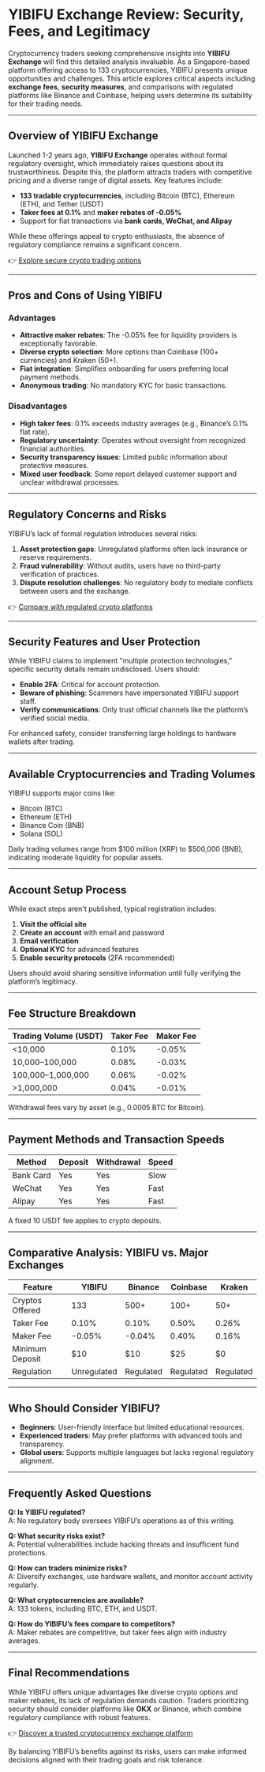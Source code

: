 # YIBIFU Exchange Review: Security, Fees, and Legitimacy  

Cryptocurrency traders seeking comprehensive insights into **YIBIFU Exchange** will find this detailed analysis invaluable. As a Singapore-based platform offering access to 133 cryptocurrencies, YIBIFU presents unique opportunities and challenges. This article explores critical aspects including **exchange fees**, **security measures**, and comparisons with regulated platforms like Binance and Coinbase, helping users determine its suitability for their trading needs.  

---

## Overview of YIBIFU Exchange  

Launched 1-2 years ago, **YIBIFU Exchange** operates without formal regulatory oversight, which immediately raises questions about its trustworthiness. Despite this, the platform attracts traders with competitive pricing and a diverse range of digital assets. Key features include:  

- **133 tradable cryptocurrencies**, including Bitcoin (BTC), Ethereum (ETH), and Tether (USDT)  
- **Taker fees at 0.1%** and **maker rebates of -0.05%**  
- Support for fiat transactions via **bank cards, WeChat, and Alipay**  

While these offerings appeal to crypto enthusiasts, the absence of regulatory compliance remains a significant concern.  

👉 [Explore secure crypto trading options](https://bit.ly/okx-bonus)  

---

## Pros and Cons of Using YIBIFU  

### Advantages  
- **Attractive maker rebates**: The -0.05% fee for liquidity providers is exceptionally favorable.  
- **Diverse crypto selection**: More options than Coinbase (100+ currencies) and Kraken (50+).  
- **Fiat integration**: Simplifies onboarding for users preferring local payment methods.  
- **Anonymous trading**: No mandatory KYC for basic transactions.  

### Disadvantages  
- **High taker fees**: 0.1% exceeds industry averages (e.g., Binance’s 0.1% flat rate).  
- **Regulatory uncertainty**: Operates without oversight from recognized financial authorities.  
- **Security transparency issues**: Limited public information about protective measures.  
- **Mixed user feedback**: Some report delayed customer support and unclear withdrawal processes.  

---

## Regulatory Concerns and Risks  

YIBIFU’s lack of formal regulation introduces several risks:  

1. **Asset protection gaps**: Unregulated platforms often lack insurance or reserve requirements.  
2. **Fraud vulnerability**: Without audits, users have no third-party verification of practices.  
3. **Dispute resolution challenges**: No regulatory body to mediate conflicts between users and the exchange.  

👉 [Compare with regulated crypto platforms](https://bit.ly/okx-bonus)  

---

## Security Features and User Protection  

While YIBIFU claims to implement "multiple protection technologies," specific security details remain undisclosed. Users should:  

- **Enable 2FA**: Critical for account protection.  
- **Beware of phishing**: Scammers have impersonated YIBIFU support staff.  
- **Verify communications**: Only trust official channels like the platform’s verified social media.  

For enhanced safety, consider transferring large holdings to hardware wallets after trading.  

---

## Available Cryptocurrencies and Trading Volumes  

YIBIFU supports major coins like:  
- Bitcoin (BTC)  
- Ethereum (ETH)  
- Binance Coin (BNB)  
- Solana (SOL)  

Daily trading volumes range from $100 million (XRP) to $500,000 (BNB), indicating moderate liquidity for popular assets.  

---

## Account Setup Process  

While exact steps aren't published, typical registration includes:  
1. **Visit the official site**  
2. **Create an account** with email and password  
3. **Email verification**  
4. **Optional KYC** for advanced features  
5. **Enable security protocols** (2FA recommended)  

Users should avoid sharing sensitive information until fully verifying the platform’s legitimacy.  

---

## Fee Structure Breakdown  

| Trading Volume (USDT) | Taker Fee | Maker Fee |  
|-----------------------|-----------|-----------|  
| <10,000               | 0.10%     | -0.05%    |  
| 10,000–100,000        | 0.08%     | -0.03%    |  
| 100,000–1,000,000     | 0.06%     | -0.02%    |  
| >1,000,000            | 0.04%     | -0.01%    |  

Withdrawal fees vary by asset (e.g., 0.0005 BTC for Bitcoin).  

---

## Payment Methods and Transaction Speeds  

| Method      | Deposit | Withdrawal | Speed |  
|-------------|---------|------------|-------|  
| Bank Card   | Yes     | Yes        | Slow  |  
| WeChat      | Yes     | Yes        | Fast  |  
| Alipay      | Yes     | Yes        | Fast  |  

A fixed 10 USDT fee applies to crypto deposits.  

---

## Comparative Analysis: YIBIFU vs. Major Exchanges  

| Feature          | YIBIFU        | Binance     | Coinbase    | Kraken      |  
|------------------|---------------|-------------|-------------|-------------|  
| Cryptos Offered  | 133           | 500+        | 100+        | 50+         |  
| Taker Fee        | 0.10%         | 0.10%       | 0.50%       | 0.26%       |  
| Maker Fee        | -0.05%        | -0.04%      | 0.40%       | 0.16%       |  
| Minimum Deposit  | $10           | $10         | $25         | $0          |  
| Regulation       | Unregulated   | Regulated   | Regulated   | Regulated   |  

---

## Who Should Consider YIBIFU?  

- **Beginners**: User-friendly interface but limited educational resources.  
- **Experienced traders**: May prefer platforms with advanced tools and transparency.  
- **Global users**: Supports multiple languages but lacks regional regulatory alignment.  

---

## Frequently Asked Questions  

**Q: Is YIBIFU regulated?**  
A: No regulatory body oversees YIBIFU’s operations as of this writing.  

**Q: What security risks exist?**  
A: Potential vulnerabilities include hacking threats and insufficient fund protections.  

**Q: How can traders minimize risks?**  
A: Diversify exchanges, use hardware wallets, and monitor account activity regularly.  

**Q: What cryptocurrencies are available?**  
A: 133 tokens, including BTC, ETH, and USDT.  

**Q: How do YIBIFU’s fees compare to competitors?**  
A: Maker rebates are competitive, but taker fees align with industry averages.  

---

## Final Recommendations  

While YIBIFU offers unique advantages like diverse crypto options and maker rebates, its lack of regulation demands caution. Traders prioritizing security should consider platforms like **OKX** or Binance, which combine regulatory compliance with robust features.  

👉 [Discover a trusted cryptocurrency exchange platform](https://bit.ly/okx-bonus)  

By balancing YIBIFU’s benefits against its risks, users can make informed decisions aligned with their trading goals and risk tolerance.